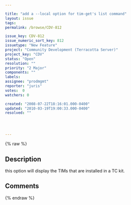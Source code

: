 ```yaml
---

title: "add a --local option for tim-get's list command"
layout: issue
tags: 
permalink: /browse/CDV-812

issue_key: CDV-812
issue_numeric_sort_key: 812
issuetype: "New Feature"
project: "Community Development (Terracotta Server)"
project_key: "CDV"
status: "Open"
resolution: ""
priority: "2 Major"
components: ""
labels: 
assignee: "prodmgmt"
reporter: "juris"
votes:  0
watchers: 0

created: "2008-07-22T18:16:01.000-0400"
updated: "2010-03-19T19:00:33.000-0400"
resolved: ""




---
```


{% raw %}

## Description

<div markdown="1" class="description">

this option will display the TIMs that are installed in a TC kit.

</div>

## Comments



{% endraw %}
